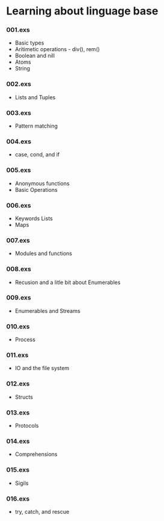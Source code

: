# Learning about linguage base

### 001.exs
* Basic types
* Aritimetic operations - div(), rem()
* Boolean and nill
* Atoms
* String

### 002.exs
* Lists and Tuples

### 003.exs 
* Pattern matching

### 004.exs
* case, cond, and if

### 005.exs
* Anonymous functions
* Basic Operations

### 006.exs
* Keywords Lists
* Maps

### 007.exs
* Modules and functions

### 008.exs
* Recusion and a litle bit about Enumerables

### 009.exs
* Enumerables and Streams

### 010.exs
* Process

### 011.exs
* IO and the file system

### 012.exs
* Structs

### 013.exs
* Protocols

### 014.exs
* Comprehensions

### 015.exs
* Sigils

### 016.exs
* try, catch, and rescue